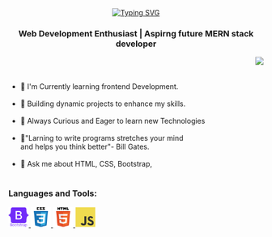 <div align="center"> <a  href="https://git.io/typing-svg"><img src="https://readme-typing-svg.demolab.com?font=Fira+Code&size=30&pause=1000&color=4E8BFF&background=0C040E00&random=false&width=435&lines=hi%2CThere%F0%9F%91%8B%F0%9F%8F%BB;I'm+AYESHA+ASIF!" alt="Typing SVG" /></a></div>


<h3 align="center">Web Development Enthusiast | Aspirng future MERN stack developer</h3>
  <div align="right"><img src="https://github.com/AyeshaAsifDev/AyeshaAsifDev/assets/165193330/de775b1c-6f0f-4145-b175-135bebadf813"> </div> <br>

<ul>
<li>🌱 I'm Currently learning frontend Development.</li><br>

<li>🧬 Building dynamic projects to enhance my skills. </li><br>

<li>👾 Always Curious and Eager to learn new Technologies</li><br>

<li>🚀"Larning to write programs stretches your mind <br>    and helps you think better"- Bill Gates.</li><br>

<li>💬 Ask me about HTML, CSS, Bootstrap, </li><br>
</ul>

<h3 align="left">Languages and Tools:</h3>
<p align="left"> <a href="https://getbootstrap.com" target="_blank" rel="noreferrer"> 
<img src="https://raw.githubusercontent.com/devicons/devicon/master/icons/bootstrap/bootstrap-plain-wordmark.svg" alt="bootstrap" width="40" height="40"/> </a> 
<a href="https://www.w3schools.com/css/" target="_blank" rel="noreferrer">
 <img src="https://raw.githubusercontent.com/devicons/devicon/master/icons/css3/css3-original-wordmark.svg" alt="css3" width="40" height="40"/> </a> 
<a href="https://www.w3.org/html/" target="_blank" rel="noreferrer">
 <img src="https://raw.githubusercontent.com/devicons/devicon/master/icons/html5/html5-original-wordmark.svg" alt="html5" width="40" height="40"/> </a> 
<a href="https://developer.mozilla.org/en-US/docs/Web/JavaScript" target="_blank" rel="noreferrer">
 <img src="https://raw.githubusercontent.com/devicons/devicon/master/icons/javascript/javascript-original.svg" alt="javascript" width="40" height="40"/> </a> </p>

